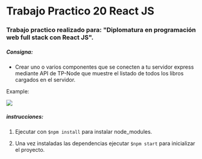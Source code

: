 # Trabajo Practico 20 React JS
### Trabajo practico realizado para: "Diplomatura en programación web full stack con React JS".

##### Consigna:
- Crear uno o varios componentes que se conecten a tu servidor express mediante API de TP-Node que muestre el listado de todos los libros cargados en el servidor.



Example:

![](https://i.ibb.co/zxvXqGW/React-App-Mozilla-Firefox-2021-07-14-23-20-19.gif)

##### instrucciones:
1. Ejecutar con `$npm install` para instalar node_modules.

2. Una vez instaladas las dependencias ejecutar `$npm start` para inicializar el proyecto.
